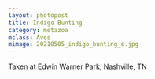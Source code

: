 ```yaml
---
layout: photopost
title: Indigo Bunting
category: metazoa
mclass: Aves
mimage: 20210505_indigo_bunting_s.jpg
---
```


Taken at Edwin Warner Park, Nashville, TN

